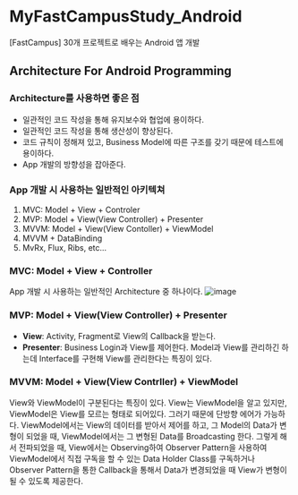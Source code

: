 # MyFastCampusStudy_Android
[FastCampus] 30개 프로젝트로 배우는 Android 앱 개발

## Architecture For Android Programming

### Architecture를 사용하면 좋은 점
- 일관적인 코드 작성을 통해 유지보수와 협업에 용이하다.
- 일관적인 코드 작성을 통해 생산성이 향상된다.
- 코드 규칙이 정해져 있고, Business Model에 따른 구조를 갖기 때문에 테스트에 용이하다.
- App 개발의 방향성을 잡아준다.

### App 개발 시 사용하는 일반적인 아키텍쳐
1. MVC: Model + View + Controler
2. MVP: Model + View(View Controller) + Presenter
3. MVVM: Model + View(View Contoller) + ViewModel
4. MVVM + DataBinding
5. MvRx, Flux, Ribs, etc...

### MVC: Model + View + Controller
App 개발 시 사용하는 일반적인 Architecture 중 하나이다.
![image](https://user-images.githubusercontent.com/40654227/154975205-01cb494e-8a9a-49a9-9a20-669196425988.png)

### MVP: Model + View(View Controller) + Presenter
- **View**: Activity, Fragment로 View의 Callback을 받는다.
- **Presenter**: Business Login과 View를 제어한다. Model과 View를 관리하긴 하는데 Interface를 구현해 View를 관리한다는 특징이 있다.

### MVVM: Model + View(View Contrller) + ViewModel
View와 ViewModel이 구분된다는 특징이 있다.
View는 ViewModel을 알고 있지만, ViewModel은 View를 모르는 형태로 되어있다. 
그러기 때문에 단방향 에어가 가능하다.
ViewModel에서는 View의 데이터를 받아서 제어를 하고, 그 Model의 Data가 변형이 되었을 때, ViewModel에서는 그 변형된 Data를 Broadcasting 한다.
그렇게 해서 전파되었을 때, View에서는 Observing하여 Observer Pattern을 사용하여 ViewModel에서 직접 구독을 할 수 있는 Data Holder Class를 구독하거나 Observer Pattern을 통한 Callback을 통해서 Data가 변경되었을 때 View가 변형이 될 수 있도록 제공한다.
